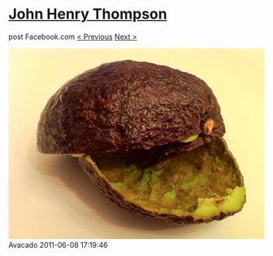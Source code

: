 # [John Henry Thompson](../README.md)
post Facebook.com
[< Previous](2011-06-08-1.md) [Next >](2011-06-08-3.md)

[![](../media/2011-06-08/Table-Avacado.jpg)](../README.md)
Avacado
2011-06-08 17:19:46